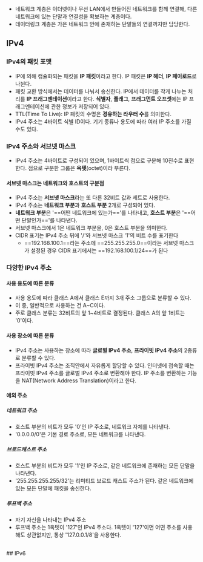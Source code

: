- 네트워크 계층은 이더넷이나 무선 LAN에서 만들어진 네트워크를 함께 연결해, 다른 네트워크에 있는 단말과 연결성을 확보하는 계층이다.
- 데이터링크 계층은 가은 네트워크 안에 존재하는 단말들의 연결까지만 담당한다.

## IPv4
### IPv4의 패킷 포맷
- IP에 의해 캡슐화되는 패킷을 **IP 패킷**이라고 한다. IP 패킷은 **IP 헤더**, **IP 페이로드**로 나뉜다.
- 패킷 교환 방식에서는 데이터를 나눠서 송신한다. IP에서 데이터를 작게 나누는 처리를 **IP 프래그멘테이션**이라고 한다. **식별자**, **플래그**, **프래그먼트 오프셋**에는 IP 프래그멘테이션에 관한 정보가 저장되어 있다.
- TTL(Time To Live): IP 패킷의 수명은 **경유하는 라우터 수**를 의미한다.
- IPv4 주소는 4바이트 식별 ID이다. 기기 종류나 용도에 따라 여러 IP 주소를 가질 수도 있다.
### IPv4 주소와 서브넷 마스크
- IPv4 주소는 4바이트로 구성되어 있으며, 1바이트씩 점으로 구분해 10진수로 표현한다. 점으로 구분한 그룹은 **옥텟**(octet)이라 부른다.
#### 서브넷 마스크는 네트워크와 호스트의 구분점
- IPv4 주소는 **서브넷 마스크**라는 또 다른 32비트 값과 세트로 사용한다.
- IPv4 주소는 **네트워크 부분**과 **호스트 부분** 2개로 구성되어 있다.
- **네트워크 부분**은 '==어떤 네트워크에 있는가=='를 나타내고, **호스트 부분**은 '==어떤 단말인가=='를 나타낸다.
- 서브넷 마스크에서 1은 네트워크 부분을, 0은 호스트 부분을 의미한다.
- CIDR 표기는 IPv4 주소 뒤에 '/'와 서브넷 마스크 '1'의 비트 수를 표기한다
	- ==192.168.100.1==라는 주소에 ==255.255.255.0==이라는 서브넷 마스크가 설정된 경우 CIDR 표기에서는 ==192.168.100.1/24==가 된다
### 다양한 IPv4 주소
#### 사용 용도에 따른 분류
- 사용 용도에 따라 클래스 A에서 클래스 E까지 3개 주소 그룹으로 분류할 수 있다.
- 이 중, 일반적으로 사용하는 건 A~C이다.
- 주로 클래스 분류는 32비트의 앞 1~4비트로 결정된다. 클래스 A의 앞 1비트는 '0'이다.
#### 사용 장소에 따른 분류
- IPv4 주소는 사용하는 장소에 따라 **글로벌 IPv4 주소**, **프라이빗 IPv4 주소**의 2종류로 분류할 수 있다.
- 프라이빗 IPv4 주소는 조직안에서 자유롭게 할당할 수 있다. 인터넷에 접속할 때는 프라이빗 IPv4 주소를 글로벌 IPv4 주소로 변환해야 한다. IP 주소를 변환하는 기능을 NAT(Network Address Translation)이라고 한다.
#### 예외 주소
##### 네트워크 주소
- 호스트 부분의 비트가 모두 '0'인 IP 주소로, 네트워크 자체를 나타낸다.
- '0.0.0.0/0'은 기본 경로 주소로, 모든 네트워크를 나타낸다.
##### 브로드캐스트 주소
- 호스트 부분의 비트가 모두 '1'인 IP 주소로, 같은 네트워크에 존재하는 모든 단말을 나타낸다.
- '255.255.255.255/32'는 리미티드 브로드 캐스트 주소가 된다. 같은 네트워크에 있는 모든 단말에 패킷을 송신한다.
##### 루프백 주소
- 자기 자신을 나타내는 IPv4 주소
- 루프백 주소는 1옥텟이 '127'인 IPv4 주소다. 1옥텟이 '127'이면 어떤 주소를 사용해도 상관없지만, 통상 '127.0.0.1/8'을 사용한다.
<br>
## IPv6
